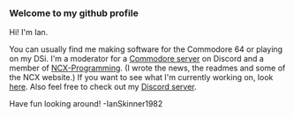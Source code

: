 ### Welcome to my github profile

Hi! I'm Ian. 

You can usually find me making software for the Commodore 64 or playing on my DSi. I'm a moderator for a [Commodore server](https://discord.gg/8Dy2h4vHzY) on Discord and a  member of [NCX-Programming](https://github.com/NCX-Programming/). (I wrote the news, the readmes and some of the NCX website.)
If you want to see what I'm currently working on, look [here](https://github.com/IanSkinner1982/Cookie-Clicker-C64).
Also feel free to check out my [Discord server](https://discord.gg/kJac2ty).

Have fun looking around!
-IanSkinner1982

